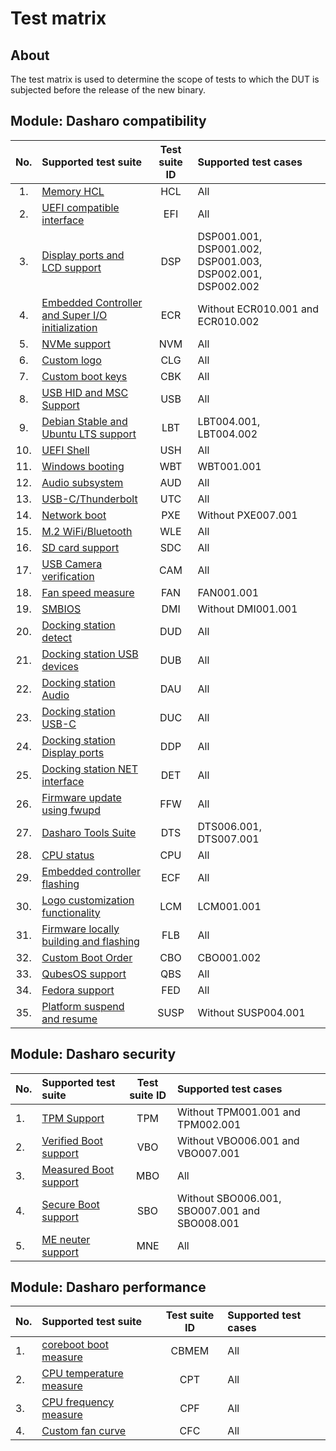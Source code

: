 # Test matrix

## About

The test matrix is used to determine the scope of tests to which the DUT is
subjected before the release of the new binary.

## Module: Dasharo compatibility

| No.  | Supported test suite                                   | Test suite ID | Supported test cases                 |
|:----:|:-------------------------------------------------------|:-------------:|:-------------------------------------|
| 1.   | [Memory HCL][HCL]                                      | HCL           | All                                  |
| 2.   | [UEFI compatible interface][EFI]                       | EFI           | All                                  |
| 3.   | [Display ports and LCD support][DSP]                   | DSP           | DSP001.001, DSP001.002, DSP001.003, DSP002.001, DSP002.002 |
| 4.   | [Embedded Controller and Super I/O initialization][ECR]| ECR           | Without ECR010.001 and ECR010.002    |
| 5.   | [NVMe support][NVM]                                    | NVM           | All                                  |
| 6.   | [Custom logo][CLG]                                     | CLG           | All                                  |
| 7.   | [Custom boot keys][CBK]                                | CBK           | All                                  |
| 8.   | [USB HID and MSC Support][USB]                         | USB           | All                                  |
| 9.   | [Debian Stable and Ubuntu LTS support][LBT]            | LBT           | LBT004.001, LBT004.002               |
| 10.  | [UEFI Shell][USH]                                      | USH           | All                                  |
| 11.  | [Windows booting][WBT]                                 | WBT           | WBT001.001                           |
| 12.  | [Audio subsystem][AUD]                                 | AUD           | All                                  |
| 13.  | [USB-C/Thunderbolt][UTC]                               | UTC           | All                                  |
| 14.  | [Network boot][PXE]                                    | PXE           | Without PXE007.001                   |
| 15.  | [M.2 WiFi/Bluetooth][WLE]                              | WLE           | All                                  |
| 16.  | [SD card support][SDC]                                 | SDC           | All                                  |
| 17.  | [USB Camera verification][CAM]                         | CAM           | All                                  |
| 18.  | [Fan speed measure][FAN]                               | FAN           | FAN001.001                           |
| 19.  | [SMBIOS][DMI]                                          | DMI           | Without DMI001.001                   |
| 20.  | [Docking station detect][DUD]                          | DUD           | All                                  |
| 21.  | [Docking station USB devices][DUB]                     | DUB           | All                                  |
| 22.  | [Docking station Audio][DAU]                           | DAU           | All                                  |
| 23.  | [Docking station USB-C][DUC]                           | DUC           | All                                  |
| 24.  | [Docking station Display ports][DDP]                   | DDP           | All                                  |
| 25.  | [Docking station NET interface][DET]                   | DET           | All                                  |
| 26.  | [Firmware update using fwupd][FFW]                     | FFW           | All                                  |
| 27.  | [Dasharo Tools Suite][DTS]                             | DTS           | DTS006.001, DTS007.001               |
| 28.  | [CPU status][CPU]                                      | CPU           | All                                  |
| 29.  | [Embedded controller flashing][ECF]                    | ECF           | All                                  |
| 30.  | [Logo customization functionality][LCM]                | LCM           | LCM001.001                           |
| 31.  | [Firmware locally building and flashing][FLB]          | FLB           | All                                  |
| 32.  | [Custom Boot Order][CBO]                               | CBO           | CBO001.002                           |
| 33.  | [QubesOS support][QBS]                                 | QBS           | All                                  |
| 34.  | [Fedora support][FED]                                  | FED           | All                                  |
| 35.  | [Platform suspend and resume][SUSP]                    | SUSP          | Without SUSP004.001                  |

[HCL]: ../../unified-test-documentation/dasharo-compatibility/301-memory-hcl.md
[EFI]: ../../unified-test-documentation/dasharo-compatibility/30M-uefi-compatible-interface.md
[DSP]: ../../unified-test-documentation/dasharo-compatibility/31E-display-ports-and-lcd.md
[ECR]: ../../unified-test-documentation/dasharo-compatibility/31G-ec-and-superio.md
[NVM]: ../../unified-test-documentation/dasharo-compatibility/312-nvme-support.md
[CLG]: ../../unified-test-documentation/dasharo-compatibility/304-custom-logo.md
[CBK]: ../../unified-test-documentation/dasharo-compatibility/303-custom-boot-menu-key.md
[USB]: ../../unified-test-documentation/dasharo-compatibility/306-usb-hid-and-msc-support.md
[LBT]: ../../unified-test-documentation/dasharo-compatibility/308-debian-stable-and-ubuntu-lts-support.md
[USH]: ../../unified-test-documentation/dasharo-compatibility/30P-uefi-shell.md
[WBT]: ../../unified-test-documentation/dasharo-compatibility/31A-windows-booting.md
[AUD]: ../../unified-test-documentation/dasharo-compatibility/31F-audio-subsystem.md
[UTC]: ../../unified-test-documentation/dasharo-compatibility/31H-usb-type-c.md
[WLE]: ../../unified-test-documentation/dasharo-compatibility/318-m2-wifi-bluetooth.md
[SDC]: ../../unified-test-documentation/dasharo-compatibility/316-sdcard-reader.md
[CAM]: ../../unified-test-documentation/dasharo-compatibility/317-usb-camera.md
[FAN]: ../../unified-test-documentation/dasharo-compatibility/S30-fan-speed.md
[DMI]: ../../unified-test-documentation/dasharo-compatibility/31L-smbios.md
[DUD]: ../../unified-test-documentation/dasharo-compatibility/323-docking-station-detect.md
[DUB]: ../../unified-test-documentation/dasharo-compatibility/324-docking-station-usb-devices.md
[DAU]: ../../unified-test-documentation/dasharo-compatibility/322-docking-station-audio.md
[DUC]: ../../unified-test-documentation/dasharo-compatibility/321-docking-station-usb-c.md
[FFW]: ../../unified-test-documentation/dasharo-compatibility/320-fwupd-firmware-update.md
[DTS]: ../../unified-test-documentation/dasharo-compatibility/326-dasharo-tools-suite.md
[ECF]: ../../unified-test-documentation/dasharo-compatibility/327-embedded_controller_flashing.md
[PXE]: ../../unified-test-documentation/dasharo-compatibility/315-network-boot.md
[CPU]: ../../unified-test-documentation/dasharo-compatibility/31T-cpu-status.md
[FLB]: ../../unified-test-documentation/dasharo-compatibility/326b-firmware-building-locally.md
[LCM]: ../../unified-test-documentation/dasharo-compatibility/328-logo-customization-functionality.md
[CBO]: ../../unified-test-documentation/dasharo-compatibility/325-custom-boot-order.md
[QBS]: ../../unified-test-documentation/dasharo-compatibility/309-qubesos-support.md
[FED]: ../../unified-test-documentation/dasharo-compatibility/310-fedora-support.md
[DDP]: ../../unified-test-documentation/dasharo-compatibility/330-docking-station-display-ports.md
[DET]: ../../unified-test-documentation/dasharo-compatibility/340-docking-station-net-interface.md
[SUSP]: ../../unified-test-documentation/dasharo-compatibility/31M-platform-suspend-and-resume.md

## Module: Dasharo security

| No.  | Supported test suite                         | Test suite ID | Supported test cases                 |
|:-----|:---------------------------------------------|:-------------:|:-------------------------------------|
| 1.   | [TPM Support][TPM]                           | TPM           | Without TPM001.001 and TPM002.001    |
| 2.   | [Verified Boot support][VBO]                 | VBO           | Without VBO006.001 and VBO007.001    |
| 3.   | [Measured Boot support][MBO]                 | MBO           | All                                  |
| 4.   | [Secure Boot support][SBO]                   | SBO           | Without SBO006.001, SBO007.001 and SBO008.001 |
| 5.   | [ME neuter support][MNE]                     | MNE           | All                                  |

[TPM]: ../../unified-test-documentation/dasharo-security/200-tpm-support.md
[VBO]: ../../unified-test-documentation/dasharo-security/201-verified-boot.md
[MBO]: ../../unified-test-documentation/dasharo-security/203-measured-boot.md
[SBO]: ../../unified-test-documentation/dasharo-security/206-secure-boot.md
[BLS]: ../../unified-test-documentation/dasharo-security/20J-bios-lock-support.md
[MNE]: ../../unified-test-documentation/dasharo-security/20F-me-neuter.md

## Module: Dasharo performance

| No.  | Supported test suite                              | Test suite ID | Supported test cases                 |
|:-----|:--------------------------------------------------|:-------------:|:-------------------------------------|
| 1.   | [coreboot boot measure][CBMEM]                    | CBMEM         | All                                  |
| 2.   | [CPU temperature measure][CPT]                    | CPT           | All                                  |
| 3.   | [CPU frequency measure][CPF]                      | CPF           | All                                  |
| 4.   | [Custom fan curve][CFC]                           | CFC           | All                                  |

[CBMEM]: ../../unified-test-documentation/dasharo-performance/400-coreboot-boot-measure.md
[CPT]: ../../unified-test-documentation/dasharo-performance/401-cpu-temperature.md
[CPF]: ../../unified-test-documentation/dasharo-performance/402-cpu-frequency.md
[CFC]: ../../unified-test-documentation/dasharo-performance/406-custom-fan-curve.md
